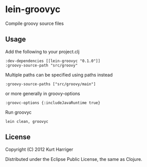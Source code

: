 # lein-groovyc

Compile groovy source files

## Usage

   Add the following to your project.clj
   
    :dev-dependencies [[lein-groovyc "0.1.0"]]
    :groovy-source-path "src/groovy"


   Multiple paths can be specified using paths instead
   
    :groovy-source-paths ["src/groovy/main"]


   or more generally in groovy-options
   
    :groovc-options {:includeJavaRuntime true}


   Run groovyc
   
    lein clean, groovyc

## License

Copyright (C) 2012 Kurt Harriger

Distributed under the Eclipse Public License, the same as Clojure.

